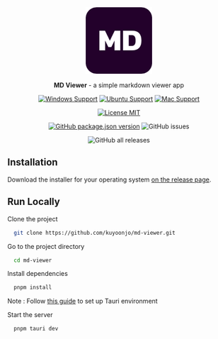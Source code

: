 <div align="center">
<img height=150 src="src-tauri/icons/icon.png" />
</div>

<p align="center"><span><b>MD Viewer</b> - a simple markdown viewer app</span></p>

<div align="center">

[![Windows Support](https://img.shields.io/badge/Windows-0078D6?style=for-the-badge&logo=windows&logoColor=white)](https://github.com/kuyoonjo/md-viewer/releases) [![Ubuntu Support](https://img.shields.io/badge/Ubuntu-E95420?style=for-the-badge&logo=ubuntu&logoColor=white)](https://github.com/kuyoonjo/md-viewer/releases) [![Mac Support](https://img.shields.io/badge/MACOS-adb8c5?style=for-the-badge&logo=macos&logoColor=white)](https://github.com/kuyoonjo/md-viewer/releases)

</div>

<div align="center">

[![License MIT](https://img.shields.io/badge/License-MIT-brightgreen.svg)](https://opensource.org/licenses/MIT)

[![GitHub package.json version](https://img.shields.io/github/package-json/v/kuyoonjo/md-viewer?color=%40&label=latest)](https://github.com/kuyoonjo/md-viewer/releases/latest)
![GitHub issues](https://img.shields.io/github/issues-raw/kuyoonjo/md-viewer)

</div>
<div align="center">

![GitHub all releases](https://img.shields.io/github/downloads/kuyoonjo/md-viewer/total)

</div>

## Installation

Download the installer for your operating system [on the release page](https://github.com/kuyoonjo/md-viewer/releases).

## Run Locally

Clone the project

```bash
  git clone https://github.com/kuyoonjo/md-viewer.git
```

Go to the project directory

```bash
  cd md-viewer
```

Install dependencies

```bash
  pnpm install
```

Note : Follow [this guide](https://tauri.studio/en/docs/getting-started/intro/#setting-up-your-environment) to set up Tauri environment

Start the server

```bash
  pnpm tauri dev
```
